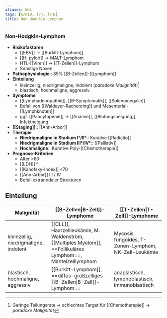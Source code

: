 ```yaml
---
aliases: NHL
tags: [m/m19, f/🦀, f/🩸]
title: Non-Hodgkin-Lymphom
---
```

### Non-Hodgkin-Lymphom
- **Risikofaktoren**
	- [[EBV]] → [[Burkitt-Lymphom]]
	- [[H. pylori]] → MALT-Lymphom
	- HTL-[[Viren]] → [[T-Zellen]]-Lymphom
	- Sonstige Noxen
- **Pathophysiologie**:: 85% [[B-Zellen]]-[[Lymphom]]
- **Einteilung**
	- kleinzellig, niedrigmaligne, indolent (*paradoxe Malignität*)[^1]
	- blastisch, hochmaligne, aggressiv
- **Symptome**
	- [[Lymphadenopathie]], [[B-Symptomatik]], [[Splenomegalie]]
	- Befall von [[Waldeyer-Rachenring]] und Mesenterial-[[Lymphknoten]]
	- ggf. [[Pancytopenie]] → [[Anämie]], [[Blutungsneigung]], Infektneigung
- **[[Staging]]**:: [[Ann-Arbor]]
- **Therapie**
	- **Niedrigmaligne in Stadium I°/II°**:: Kurative [[Radiatio]]
	- **Niedrigmaligne in Stadium III°/IV°**:: [[Palliativ]]
	- **Hochmaligne**:: Kurative Poly-[[Chemotherapie]]
- **Prognose-Kriterien**
	- Alter >60
	- [[LDH]]↑ 
	- [[Kanofsky-Index]] <70
	- [[Ann-Arbor]] III / IV
	- Befall extranodaler Strukturen

## Einteilung
Malignität|[[B-Zellen\|B-Zell]]-Lymphome|[[T-Zellen\|T-Zell]]-Lymphome
-|-|-
kleinzellig, niedrigmaligne, indolent|[[CLL]], Haarzellleukämie, M. Waldenström, [[Multiples Myelom]], ==Follikuläres Lymphom==, Mantelzelllymphom|Mycosis fungoides, T-Zonen-Lymphom, NK-Zell-Leukämie
blastisch, hochmaligne, aggressiv|[[Burkitt-Lymphom]], ==diffus-großzelliges [[B-Zellen\|B-Zell]]-Lymphom==|anaplastisch, lymphoblastisch, immunoblastisch

[^1]: Geringe Teilungsrate → schlechtes Target für [[Chemotherapie]] → *paradoxe Malignität*